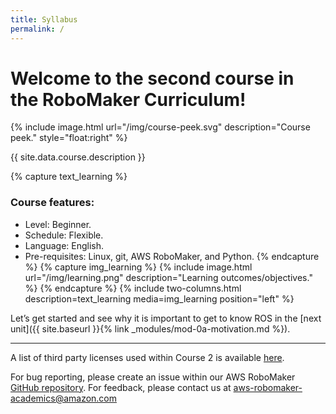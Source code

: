 ```yaml
---
title: Syllabus
permalink: /
---
```



# Welcome to the second course in the RoboMaker Curriculum!

{% include image.html url="/img/course-peek.svg" description="Course peek." style="float:right" %}

{{ site.data.course.description }}

{% capture text_learning %}
### Course features:
- Level: Beginner.
- Schedule: Flexible.
- Language: English.
- Pre-requisites: Linux, git, AWS RoboMaker, and Python.
{% endcapture %}
{% capture img_learning %}
{% include image.html url="/img/learning.png" description="Learning outcomes/objectives." %}
{% endcapture %}
{% include two-columns.html description=text_learning media=img_learning position="left" %}


Let’s get started and see why it is important to get to know ROS in the [next unit]({{ site.baseurl }}{% link _modules/mod-0a-motivation.md %}).

------

A list of third party licenses used within Course 2 is available [here](/NOTICE.txt).

For bug reporting, please create an issue within our AWS RoboMaker [GitHub repository](https://github.com/aws-robotics/aws-robomaker-robotics-curriculum). For feedback, please contact us at <aws-robomaker-academics@amazon.com>
